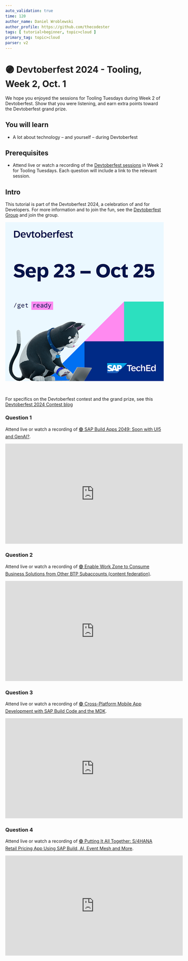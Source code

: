 ```yaml
---
auto_validation: true
time: 120
author_name: Daniel Wroblewski
author_profile: https://github.com/thecodester
tags: [ tutorial>beginner, topic>cloud ]
primary_tag: topic>cloud
parser: v2
---
```

 
# 🟣 Devtoberfest 2024 - Tooling, Week 2, Oct. 1
<!-- description --> We hope you enjoyed the sessions for Tooling Tuesdays during Week 2 of Devtoberfest. Show that you were listening, and earn extra points toward the Devtoberfest grand prize.  
 
## You will learn
- A lot about technology – and yourself – during Devtoberfest

## Prerequisites
- Attend live or watch a recording of the [Devtoberfest sessions](https://community.sap.com/t5/devtoberfest/eb-p/devtoberfest-events) in Week 2 for Tooling Tuesdays. Each question will include a link to the relevant session. 


## Intro
This tutorial is part of the Devtoberfest 2024, a celebration of and for Developers. For more information and to join the fun, see the [Devtoberfest Group](https://groups.community.sap.com/t5/devtoberfest/gh-p/Devtoberfest) and join the group.

![Devtoberfest](promo-image-kasimir-square.png) 

&nbsp;

For specifics on the Devtoberfest contest and the grand prize, see this [Devtoberfest 2024 Contest blog](https://community.sap.com/t5/devtoberfest-blog-posts/devtoberfest-2024-contest/ba-p/13781593)

  


### Question 1 
Attend live or watch a recording of [🟣 SAP Build Apps 2049: Soon with UI5 and GenAI?](https://www.youtube.com/watch?v=a-ha-Ef171o). 

<iframe width="560" height="315" src="https://www.youtube.com/embed/a-ha-Ef171o" frameborder="0" allowfullscreen></iframe>

 
### Question 2 
Attend live or watch a recording of [🟣 Enable Work Zone to Consume Business Solutions from Other BTP Subaccounts (content federation)](https://www.youtube.com/watch?v=rSw0BVHQzV0). 

<iframe width="560" height="315" src="https://www.youtube.com/embed/rSw0BVHQzV0" frameborder="0" allowfullscreen></iframe>



### Question 3 
Attend live or watch a recording of [🟣 Cross-Platform Mobile App Development with SAP Build Code and the MDK](https://www.youtube.com/watch?v=qrrVh2AewCc). 

<iframe width="560" height="315" src="https://www.youtube.com/embed/qrrVh2AewCc" frameborder="0" allowfullscreen></iframe>



### Question 4 
Attend live or watch a recording of [🟣 Putting It All Together: S/4HANA Retail Pricing App Using SAP Build, AI, Event Mesh and More](https://www.youtube.com/watch?v=JUSURObhSuk). 

<iframe width="560" height="315" src="https://www.youtube.com/embed/JUSURObhSuk" frameborder="0" allowfullscreen></iframe>

